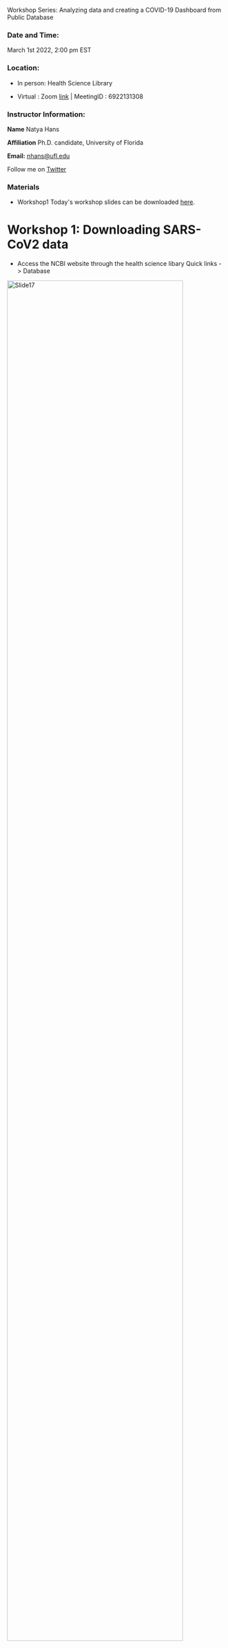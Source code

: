 Workshop Series: Analyzing data and creating a COVID-19 Dashboard from Public Database

### Date and Time: 
March 1st 2022, 2:00 pm EST 

### Location: 
- In person: Health Science Library 

- Virtual : Zoom [link](https://ufl.zoom.us/j/6922131308) | MeetingID : 6922131308

### Instructor Information:
**Name** Natya Hans

**Affiliation** Ph.D. candidate, University of Florida

**Email:** nhans@ufl.edu

Follow me on [Twitter](https://twitter.com/HansNatya)

### Materials 
- Workshop1
Today's workshop slides can be downloaded [here](http://NatyaHans.github.io/Workshops/docs/SARSCoVPresentation.pdf).

# Workshop 1: Downloading SARS-CoV2 data 
- Access the NCBI website through the health science libary Quick links -> Database
<img src="https://raw.githubusercontent.com/NatyaHans/Workshops/master/Images/SARSCoVPresentations.017.jpeg" alt="Slide17" style="width:90%">

- From the list of databases you can click on NCBI.
<img src="https://raw.githubusercontent.com/NatyaHans/Workshops/master/Images/SARSCoVPresentations.018.jpeg" alt="Slide18" style="width:90%">

- We land on NCBI homepage, which can be used to submit and download data. If you are interested in developing tools, or learning more about NCBI, there are resources available on the homepage
<img src="https://raw.githubusercontent.com/NatyaHans/Workshops/master/Images/SARSCoVPresentations.019.jpeg" alt="Slide19" style="width:90%">

- Let's utilize the quick link for SARS-CoV2 data on the top of the home page. 
<img src="https://raw.githubusercontent.com/NatyaHans/Workshops/master/Images/SARSCoVPresentations.020.jpeg" alt="Slide20" style="width:90%">

-  You can see the records of nucleotide sequences, protein sequences, scientific journals, clinical trial and SRA (Short read archive) information ( as of Feb 25th). Let's click on the nuecleotide records to expand more.
<img src="https://raw.githubusercontent.com/NatyaHans/Workshops/master/Images/SARSCoVPresentations.021.jpeg" alt="Slide21" style="width:90%">

- We observe that there are more than 4 million nucleotide records available on NCBI. Let's click on the interactive dashboard to see what that looks like
<img src="https://raw.githubusercontent.com/NatyaHans/Workshops/master/Images/SARSCoVPresentations.022.jpeg" alt="Slide22" style="width:90%">

- We can zoom in to geographic location and filter the sample collection date by weekly, monthly and daily drop down options and the release date by Genbank ( the date when the data became available to download)
<img src="https://raw.githubusercontent.com/NatyaHans/Workshops/master/Images/SARSCoVPresentations.023.jpeg" alt="Slide23" style="width:90%">

- For example we can narrow in on the samples collected from Florida on a weekly basis and released on weekly basis 
<img src="https://raw.githubusercontent.com/NatyaHans/Workshops/master/Images/SARSCoVPresentations.024.jpeg" alt="Slide24" style="width:90%">

- Since 4 million records are too many, we are going to download a subset of data which might be more relevant to our research question. We can click on refine results to find these records by several criterias
<img src="https://raw.githubusercontent.com/NatyaHans/Workshops/master/Images/SARSCoVPresentations.025.jpeg" alt="Slide25" style="width:90%">

- For this tutorial, we are going to focus on complete nucleotide sequences, narrow our search to USA as the geographic location and use lung as the source of sample. But for your own practice and once you are familiar with the tutorial, it might make more sense to download the saliva sample to look for variability.
<img src="https://raw.githubusercontent.com/NatyaHans/Workshops/master/Images/SARSCoVPresentations.026.jpeg" alt="Slide26" style="width:90%">

- Let's select all of these sequences and click align
<img src="https://raw.githubusercontent.com/NatyaHans/Workshops/master/Images/SARSCoVPresentations.027.jpeg" alt="Slide27" style="width:90%">

- This is what an alignment looks like, it is color coded for the bases (A,T,C,G). The columns are the position within a single genome and there are 74 genomes which are represented by rows. So each row is a genome. This is a good visualization tool to look for variability between genomes.
<img src="https://raw.githubusercontent.com/NatyaHans/Workshops/master/Images/SARSCoVPresentations.028.jpeg" alt="Slide28" style="width:90%">

- Now let's build a tree to figure out the evolutionary relationships between these genomes. 
<img src="https://raw.githubusercontent.com/NatyaHans/Workshops/master/Images/SARSCoVPresentations.029.jpeg" alt="Slide29" style="width:90%">

- What you see now is a phylogenetic tree which depicts evolutionary relationships between individuals. 
<img src="https://raw.githubusercontent.com/NatyaHans/Workshops/master/Images/SARSCoVPresentations.030.jpeg" alt="Slide30" style="width:90%">


<img src="https://raw.githubusercontent.com/NatyaHans/Workshops/master/Images/SARSCoVPresentations.031.jpeg" alt="Slide31" style="width:90%">
<img src="https://raw.githubusercontent.com/NatyaHans/Workshops/master/Images/SARSCoVPresentations.032.jpeg" alt="Slide32" style="width:90%">
<img src="https://raw.githubusercontent.com/NatyaHans/Workshops/master/Images/SARSCoVPresentations.033.jpeg" alt="Slide33" style="width:90%">
<img src="https://raw.githubusercontent.com/NatyaHans/Workshops/master/Images/SARSCoVPresentations2.001.jpeg" alt="Slide34" style="width:90%">
<img src="https://raw.githubusercontent.com/NatyaHans/Workshops/master/Images/SARSCoVPresentations.035.jpeg" alt="Slide35" style="width:90%">
<img src="https://raw.githubusercontent.com/NatyaHans/Workshops/master/Images/SARSCoVPresentations.036.jpeg" alt="Slide36" style="width:90%">
<img src="https://raw.githubusercontent.com/NatyaHans/Workshops/master/Images/SARSCoVPresentations.037.jpeg" alt="Slide37" style="width:90%">
<img src="https://raw.githubusercontent.com/NatyaHans/Workshops/master/Images/SARSCoVPresentations.038.jpeg" alt="Slide38" style="width:90%">
<img src="https://raw.githubusercontent.com/NatyaHans/Workshops/master/Images/SARSCoVPresentations.039.jpeg" alt="Slide39" style="width:90%">
<img src="https://raw.githubusercontent.com/NatyaHans/Workshops/master/Images/SARSCoVPresentations.040.jpeg" alt="Slide40" style="width:90%">
# Workshop 1. Downloading Genomic Data from NCBI
- Let's first click on the following [url](https://blast.ncbi.nlm.nih.gov/Blast.cgi) or paste https://blast.ncbi.nlm.nih.gov/Blast.cgi into the browser to get to NCBI BLAST page.

<img src="https://raw.githubusercontent.com/NatyaHans/Workshops/master/Images/fig1.png" alt="Slide" style="width:90%">

- On the top of this page, we can see resources and shortcuts for SARS-COV2 data. Clicking on it will take you to the following site.

<img src="https://raw.githubusercontent.com/NatyaHans/Workshops/master/Images/fig2.png" alt="Slide" style="width:90%">

- Let's click on Nucleotides (~4,070,899 Nucleotide records as of Feb, 25th 2022)
<img src="https://raw.githubusercontent.com/NatyaHans/Workshops/master/Images/fig3.png" alt="Slide" style="width:90%">

- You will see several columns with Accession Number, the data Submitter, dates and molecule type etc.  Let's click on Dashboard to get an interactive dashboard with covid-19 data. You can lean in on a specific geographic location, to look at data collection and release dates. We are going to create a similar dashboard in the third part of this workshop series. 
<img src="https://raw.githubusercontent.com/NatyaHans/Workshops/master/Images/fig4.png" alt="Slide" style="width:90%">

- You can also click on the complete tree tab to get details and build phylogenetic tree with all the data.
<img src="https://raw.githubusercontent.com/NatyaHans/Workshops/master/Images/fig6.png" alt="Slide" style="width:90%">

- You can also expand on algorithm and parameters to check the details of how this tree was build. We are going to build a similar tree in second workshop in this series using HiPerGator and RAxML with small number of sequences.
<img src="https://raw.githubusercontent.com/NatyaHans/Workshops/master/Images/fig7.png" alt="Slide" style="width:90%">

- You can also go back and select sequences and use those sequences for building the tree. For simplicity sake, I selected the 38 RefSeq proteins, which have a shortcut available in the Dashboard Visualizations.
<img src="https://raw.githubusercontent.com/NatyaHans/Workshops/master/Images/fig5.png" alt="Slide" style="width:90%">

- Then you can click on Build a phylogentic tree.
<img src="https://raw.githubusercontent.com/NatyaHans/Workshops/master/Images/fig10.png" alt="Slide" style="width:90%">

- You should see a tree with less seqeunces like this.
<img src="https://raw.githubusercontent.com/NatyaHans/Workshops/master/Images/fig9.png" alt="Slide" style="width:90%">

- Now we can select sequences based on several parameters listed here on the right. 



# Workshop 2. Using HiPerGator to build a phylogenetic tree 
The first step is to make a sequence alignment using Alignment software available on HiPerGator.

1. Transfering files from your local computer to HiPerGator:
Tutorial can be found here : [File Transfer](https://natyahans.github.io/posts/2019/04/FileTransferHiPerGator)

2. Making an alignment in phylip format:
Tutorial can be found here : [Clustal Alignment](https://natyahans.github.io/posts/2019/04/FileTransferHiPerGator)

You can then use this alignment file to then build a phylogenetic tree. 

3. Making a phylogenetic tree using RAxML
Tutorial can be found here : [RAxML tutorial](https://natyahans.github.io/posts/2019/05/RunningRAxML/)



# Workshop 3. Workshop on using FlexDashboard in R  
### Pre-requisite
1. Download [R](https://cran.r-project.org/)
2. Download [RStudio](https://www.rstudio.com/products/rstudio/download/#download)
3. Install packages 

- Workshop3
The R markdown for the dashboard can be downloaded [here]().

#### Note for installing packages: 

```
install.packages("PACKAGENAME")
```
Please replace PACKAGENAME by the name of package to download and PACKAGENAME should be within quotes.

For example to download flexdashboard package:

```
install.packages("flexdashboard")
```

### Getting Started
1. For creating a flexdashboard, we first need to create a R markdown document. This is done from RStudio New R Markdown dialog:
<img src="https://raw.githubusercontent.com/NatyaHans/Workshops/master/Images/image1.png" alt="Slide" style="width:90%">

2. Then select from templates flexdashboard and click ok

<img src="https://raw.githubusercontent.com/NatyaHans/Workshops/master/Images/image2.png" alt="Slide" style="width:90%">

3. Now you should see an Rstudio window that looks like this:
<img src="https://raw.githubusercontent.com/NatyaHans/Workshops/master/Images/image3.png" alt="Slide" style="width:90%">

4. You can see a base flexboard structure. This can be knit by using Knit drop down dialog and clicking on knit to flex_dashboard
<img src="https://raw.githubusercontent.com/NatyaHans/Workshops/master/Images/image4.png" alt="Slide" style="width:90%">

5. After knitting the flexboard structure should appear as follows.
<img src="https://raw.githubusercontent.com/NatyaHans/Workshops/master/Images/image5.png" alt="Slide" style="width:90%">

Now that we know how to make a basic flexdashboard, we can make reports on anything.

### FlexDashboard for SARS-COV2 Data
We need to download additional information from the NCBI database



### Common Errors:
- Required packages are not installed, so please make sure you don't see an error like this (in red). RStudio should give you shortcut on top to install missing packges.
<img src="https://raw.githubusercontent.com/NatyaHans/Workshops/master/Images/image6.png" alt="Slide" style="width:90%">



- For more help, please feel free to contact the Instructor.
- For other tutorials from the Instructor [visit](https://natyahans.github.io/year-archive/)
- For help on flexdashboards and templates [click](https://pkgs.rstudio.com/flexdashboard/)


<!---
**Bold** and _Italic_ and `Code` text

[Link](url) and ![Image](src)

For more details see [GitHub Flavored Markdown](https://guides.github.com/features/mastering-markdown/).

### Jekyll Themes
--->
Your Pages site will use the layout and styles from the Jekyll theme you have selected in your [repository settings](https://github.com/NatyaHans/Blogs/settings). The name of this theme is saved in the Jekyll `_config.yml` configuration file.

### Support or Contact
**Name** Natya Hans


